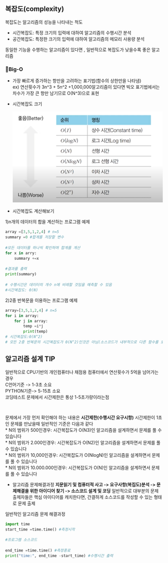 ## 복잡도(complexity)

복잡도는 알고리즘의 성능을 나타내는 척도
  + 시간복잡도: 특정 크기의 입력에 대하여 알고리즘의 수행시간 분석
  + 공간복잡도: 특정한 크기의 입력에 대하여 알고리즘의 메모리 사용량 분석 


동일한 기능을 수행하는 알고리즘이 있다면 , 일반적으로 복잡도가 낮을수록 좋은 알고리즘

### 🚀Big-O
* 가장 빠르게 증가하는 항만을 고려하는 표기법(함수의 상한만을 나타냄)    
ex) 연산횟수가 3n^3 + 5n^2 +1,000,000알고리즘이 있다면 빅오 표기법에서는 차수가 가장 큰 항만 남기므로 O(N^3)으로 표현

* 시간복잡도 크기

  ![빅오표기법](/pic/빅오표기법.png)

* 시간복잡도 계산해보기 

1)n개의 데이터의 합을 계산하는 프로그램 예제 
```py
array =[3,5,1,2,4] # n=5
summary =0 #합계를 저장할 변수

#모든 데이터를 하나씩 확인하며 합계를 계산
for x in arry:
    summary +=x

#결과를 출력
print(summary)

# 수행시간은 데이터의 개수 n에 비레할 것임을 예측할 수 있음
#시간복잡도: 0(N)
```

2)2중 반복문을 이용하는 프로그램 예제 
```py
array=[3,5,1,2,4] # n=5
for i in array:
    for j in array:
        temp =i*j
        print(temp)
# 시간복잡도:0(N^2)
# 모든 2중 반복문의 시간복잡도가 0(N^2)인것은 아님(소스코드가 내부적으로 다른 함수를 호출한다면 그 함수의 시간 복잡도까지 고려)
 ```
 ## 알고리즘 설계 TIP
 
 일반적으로 CPU기반의 개인컴퓨터나 채점용 컴퓨터에서 연산횟수가 5억을 넘어가는 경우        
 C언어기준 -> 1-3초 소요    
 PYTHON기준-> 5-15초 소요    
 코딩테스트 문제에서 시간제한은 통상 1-5초가량이라는점

 <br/>

 문제에서 가장 먼저 확인해야 하는 내용은 **시간제한(수행시간 요구시항)** 
 시간제한이 1초인 문제를 만났을때 일반적인 기준은 다음과 같다     
    * N의 범위가 500인경우: 시간복잡도가 O(N3)인 알고리즘을 설계하면서 문제를 풀 수 있습니다     
    * N의 범위가 2.000인경우: 시간복잡도가 O(N2)인 알고리즘을 설계하면서 문제를 풀 수 있습니다     
    * N의 범위가 10,000인경우: 시간복잡도가 O(NlogN)인 알고리즘을 설계하면서 문제를 풀 수 있습니다     
    * N의 범위가 10.000.000인경우: 시간복잡도가 O(N)인 알고리즘을 설계하면서 문제를 풀 수 있습니다     

* 알고리즘 문제해결과정
**지문읽기 및 컴퓨터적 사고 -> 요구사항(복집도)분석 -> 문제해결을 위한 아이디어 찾기 -> 소스코드 설계 및 코딩**
일반적으로 대부분의 문제 출제자들은 핵심 아이디어를 캐치한다면, 간결하게 소스코드를 작성할 수 있는 형태로 문제 출제

일반적인 알고리즘 문제 해결과정
```py
import time
start_time =time.time() #측정시작

#프로그램 소스코드

end_time =time.time() #측정종료
print("time:", end_time -start_time) #수행시간 출력
```

